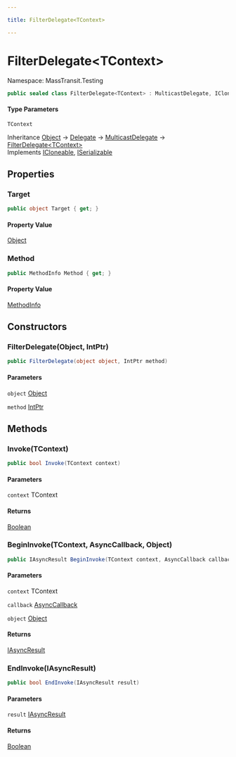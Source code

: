 ```yaml
---

title: FilterDelegate<TContext>

---
```


# FilterDelegate\<TContext\>

Namespace: MassTransit.Testing

```csharp
public sealed class FilterDelegate<TContext> : MulticastDelegate, ICloneable, ISerializable
```

#### Type Parameters

`TContext`<br/>

Inheritance [Object](https://learn.microsoft.com/en-us/dotnet/api/system.object) → [Delegate](https://learn.microsoft.com/en-us/dotnet/api/system.delegate) → [MulticastDelegate](https://learn.microsoft.com/en-us/dotnet/api/system.multicastdelegate) → [FilterDelegate\<TContext\>](../masstransit-testing/filterdelegate-1)<br/>
Implements [ICloneable](https://learn.microsoft.com/en-us/dotnet/api/system.icloneable), [ISerializable](https://learn.microsoft.com/en-us/dotnet/api/system.runtime.serialization.iserializable)

## Properties

### **Target**

```csharp
public object Target { get; }
```

#### Property Value

[Object](https://learn.microsoft.com/en-us/dotnet/api/system.object)<br/>

### **Method**

```csharp
public MethodInfo Method { get; }
```

#### Property Value

[MethodInfo](https://learn.microsoft.com/en-us/dotnet/api/system.reflection.methodinfo)<br/>

## Constructors

### **FilterDelegate(Object, IntPtr)**

```csharp
public FilterDelegate(object object, IntPtr method)
```

#### Parameters

`object` [Object](https://learn.microsoft.com/en-us/dotnet/api/system.object)<br/>

`method` [IntPtr](https://learn.microsoft.com/en-us/dotnet/api/system.intptr)<br/>

## Methods

### **Invoke(TContext)**

```csharp
public bool Invoke(TContext context)
```

#### Parameters

`context` TContext<br/>

#### Returns

[Boolean](https://learn.microsoft.com/en-us/dotnet/api/system.boolean)<br/>

### **BeginInvoke(TContext, AsyncCallback, Object)**

```csharp
public IAsyncResult BeginInvoke(TContext context, AsyncCallback callback, object object)
```

#### Parameters

`context` TContext<br/>

`callback` [AsyncCallback](https://learn.microsoft.com/en-us/dotnet/api/system.asynccallback)<br/>

`object` [Object](https://learn.microsoft.com/en-us/dotnet/api/system.object)<br/>

#### Returns

[IAsyncResult](https://learn.microsoft.com/en-us/dotnet/api/system.iasyncresult)<br/>

### **EndInvoke(IAsyncResult)**

```csharp
public bool EndInvoke(IAsyncResult result)
```

#### Parameters

`result` [IAsyncResult](https://learn.microsoft.com/en-us/dotnet/api/system.iasyncresult)<br/>

#### Returns

[Boolean](https://learn.microsoft.com/en-us/dotnet/api/system.boolean)<br/>
